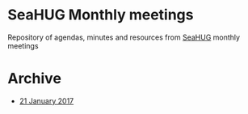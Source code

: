 # SeaHUG Monthly meetings

Repository of agendas, minutes and resources from [SeaHUG][seahug] monthly meetings

# Archive

* [21 January 2017][20170121]

[20170121]: 20170121
[seahug]: http://seattlehaskell.org/
